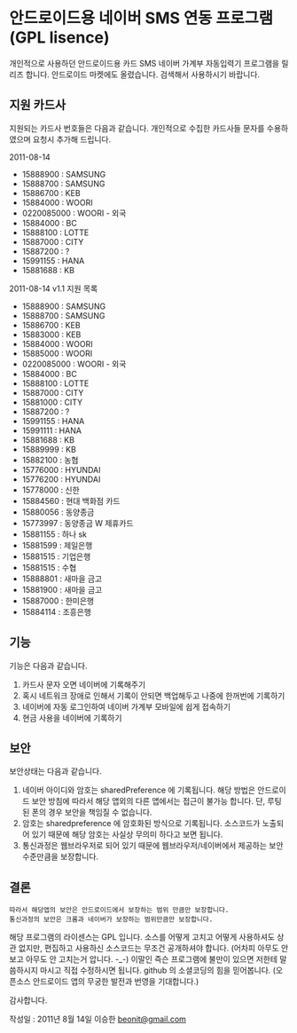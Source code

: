 안드로이드용 네이버 SMS 연동 프로그램 (GPL lisence)
===================================================

개인적으로 사용하던 안드로이드용 카드 SMS 네이버 가계부 자동입력기 프로그램을 릴리즈 합니다.
안드로이드 마켓에도 올렸습니다. 검색해서 사용하시기 바랍니다.

지원 카드사
-------------

지원되는 카드사 번호들은 다음과 같습니다.
개인적으로 수집한 카드사들 문자를 수용하였으며 요청시 추가해 드립니다.

2011-08-14

 - 15888900       : SAMSUNG
 - 15888700       : SAMSUNG
 - 15886700       : KEB
 - 15884000       : WOORI
 - 0220085000     : WOORI - 외국
 - 15884000       : BC
 - 15888100       : LOTTE
 - 15887000       : CITY
 - 15887200       : ?
 - 15991155       : HANA
 - 15881688       : KB

2011-08-14 v1.1 지원 목록

 - 15888900    : SAMSUNG
 - 15888700    : SAMSUNG
 - 15886700    : KEB
 - 15883000    : KEB    
 - 15884000    : WOORI
 - 15885000    : WOORI
 - 0220085000  : WOORI - 외국
 - 15884000    : BC
 - 15888100    : LOTTE
 - 15887000    : CITY
 - 15881000    : CITY
 - 15887200    : ?
 - 15991155    : HANA
 - 15991111    : HANA
 - 15881688    : KB
 - 15889999    : KB
 - 15882100    : 농협
 - 15776000    : HYUNDAI
 - 15776200    : HYUNDAI
 - 15778000    : 신한
 - 15884560    : 현대 백화점 카드
 - 15880056    : 동양종금
 - 15773997    : 동양종금 W 제휴카드
 - 15881155    : 하나 sk
 - 15881599    : 제일은행
 - 15881515    : 기업은행
 - 15881515   : 수협
 - 15888801   : 새마을 금고
 - 15881900   : 새마을 금고
 - 15887000   : 한미은행
 - 15884114   : 조흥은행

기능
------

기능은 다음과 같습니다.

 1. 카드사 문자 오면 네이버에 기록해주기
 2. 혹시 네트워크 장애로 인해서 기록이 안되면 백업해두고 나중에 한꺼번에 기록하기
 3. 네이버에 자동 로그인하여 네이버 가계부 모바일에 쉽게 접속하기
 4. 현금 사용을 네이버에 기록하기

보안
------

보안상태는 다음과 같습니다.

 1. 네이버 아이디와 암호는 sharedPreference 에 기록됩니다.
    해당 방법은 안드로이드 보안 방침에 따라서 해당 앱외의 다른 앱에서는 접근이 불가능 합니다.
    단, 루팅된 폰의 경우 보안을 책임질 수 없습니다.
 2. 암호는 sharedpreference 에 암호화된 방식으로 기록됩니다.
    소스코드가 노출되어 있기 때문에 해당 암호는 사실상 무의미 하다고 보면 됩니다.
 3. 통신과정은 웹브라우저로 되어 있기 때문에 웹브라우저/네이버에서 제공하는 보안 수준만큼을 보장합니다.

결론
-------

    따라서 해당앱의 보안은 안드로이드에서 보장하는 범위 만큼만 보장합니다.
    통신과정의 보안은 크롬과 네이버가 보장하는 범위만큼만 보장합니다.

해당 프로그램의 라이센스는 GPL 입니다.
소스를 어떻게 고치고 어떻게 사용하셔도 상관 없지만, 편집하고 사용하신 소스코드는 무조건 공개하셔야 합니다.
(어차피 아무도 안보고 아무도 안 고치는거 압니다. -_-)
이말인 즉슨 프로그램에 불만이 있으면 저한테 말씀하시지 마시고 직접 수정하시면 됩니다. github 의 소셜코딩의 힘을 믿어봅니다. (오픈소스 안드로이드 앱의 무궁한 발전과 번영을 기대합니다.)

감사합니다.

작성일 : 2011년 8월 14일
이승한 beonit@gmail.com
